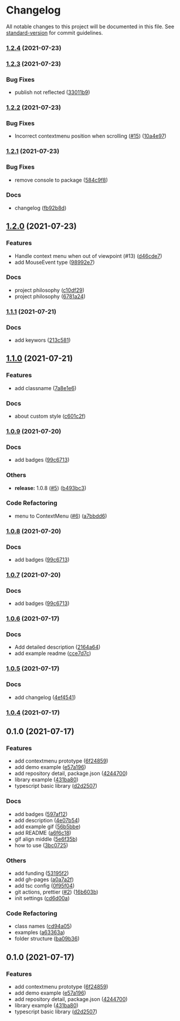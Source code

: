 # Changelog

All notable changes to this project will be documented in this file. See [standard-version](https://github.com/conventional-changelog/standard-version) for commit guidelines.

### [1.2.4](https://github.com/hochan222/holee-contextmenu/compare/v1.2.3...v1.2.4) (2021-07-23)

### [1.2.3](https://github.com/hochan222/holee-contextmenu/compare/v1.2.2...v1.2.3) (2021-07-23)


### Bug Fixes

* publish not reflected ([33011b9](https://github.com/hochan222/holee-contextmenu/commit/33011b96f6fc469ad03bed80c74fac75869271ec))

### [1.2.2](https://github.com/hochan222/holee-contextmenu/compare/v1.2.1...v1.2.2) (2021-07-23)


### Bug Fixes

* Incorrect contextmenu position when scrolling ([#15](https://github.com/hochan222/holee-contextmenu/issues/15)) ([10a4e97](https://github.com/hochan222/holee-contextmenu/commit/10a4e97fc03c309743d802d9ac5d10a533bc08f1))

### [1.2.1](https://github.com/hochan222/holee-contextmenu/compare/v1.2.0...v1.2.1) (2021-07-23)


### Bug Fixes

* remove console to package ([584c9f8](https://github.com/hochan222/holee-contextmenu/commit/584c9f86ba71ef22491bf0a3f09b03ad96c5110c))


### Docs

* changelog ([fb92b8d](https://github.com/hochan222/holee-contextmenu/commit/fb92b8d9f76bebeafbfceb084d234d776e62a8f1))

## [1.2.0](https://github.com/hochan222/holee-contextmenu/compare/v1.1.1...v1.2.0) (2021-07-23)


### Features

* Handle context menu when out of viewpoint (#13) ([d46cde7](https://github.com/hochan222/holee-contextmenu/commit/d46cde76519187f8d1a142b6db0e00937f674914))
* add MouseEvent type ([98992e7](https://github.com/hochan222/holee-contextmenu/commit/98992e7c1c34e1461becb3340029ed1ff59c7038))


### Docs

* project philosophy ([c10df29](https://github.com/hochan222/holee-contextmenu/commit/c10df29379b39ba0766cdc633836808ab78022e1))
* project philosophy ([6781a24](https://github.com/hochan222/holee-contextmenu/commit/6781a2484512527e9e60aa98fd553f53dd1ee544))

### [1.1.1](https://github.com/hochan222/holee-contextmenu/compare/v1.1.0...v1.1.1) (2021-07-21)


### Docs

* add keywors ([213c581](https://github.com/hochan222/holee-contextmenu/commit/213c581ff5196f40edc3007ed5ed737e76a73347))

## [1.1.0](https://github.com/hochan222/holee-contextmenu/compare/v1.0.9...v1.1.0) (2021-07-21)


### Features

* add classname ([7a8e1e6](https://github.com/hochan222/holee-contextmenu/commit/7a8e1e6f099115a9c11026a3da1b5704153f495a))


### Docs

* about custom style ([c601c2f](https://github.com/hochan222/holee-contextmenu/commit/c601c2f4b6c3bb506b5904fe7e19eb19a44a7c3a))

### [1.0.9](https://github.com/hochan222/holee-contextmenu/compare/v1.0.6...v1.0.9) (2021-07-20)


### Docs

* add badges ([99c6713](https://github.com/hochan222/holee-contextmenu/commit/99c67137fc7ecf108595db232ef814f24504819c))


### Others

* **release:** 1.0.8 ([#5](https://github.com/hochan222/holee-contextmenu/issues/5)) ([b493bc3](https://github.com/hochan222/holee-contextmenu/commit/b493bc3ff270e286c8548eba802db5b416feabbf))


### Code Refactoring

* menu to ContextMenu ([#6](https://github.com/hochan222/holee-contextmenu/issues/6)) ([a7bbdd6](https://github.com/hochan222/holee-contextmenu/commit/a7bbdd6b046b1c96ac74afea010c8fd36a7a0871))

### [1.0.8](https://github.com/hochan222/holee-contextmenu/compare/v1.0.6...v1.0.8) (2021-07-20)


### Docs

* add badges ([99c6713](https://github.com/hochan222/holee-contextmenu/commit/99c67137fc7ecf108595db232ef814f24504819c))

### [1.0.7](https://github.com/hochan222/holee-contextmenu/compare/v1.0.6...v1.0.7) (2021-07-20)


### Docs

* add badges ([99c6713](https://github.com/hochan222/holee-contextmenu/commit/99c67137fc7ecf108595db232ef814f24504819c))

### [1.0.6](https://github.com/hochan222/holee-contextmenu/compare/v1.0.5...v1.0.6) (2021-07-17)


### Docs

* Add detailed description ([2164a64](https://github.com/hochan222/holee-contextmenu/commit/2164a64247997dcbe79c2705f618c84493e49c27))
* add example readme ([cce7d7c](https://github.com/hochan222/holee-contextmenu/commit/cce7d7c76166c340a716bf37cc913975f7e077a7))

### [1.0.5](https://github.com/hochan222/holee-contextmenu/compare/v1.0.4...v1.0.5) (2021-07-17)


### Docs

* add changelog ([4ef4541](https://github.com/hochan222/holee-contextmenu/commit/4ef45415652c24ff158f3b3992ee7afd4d033492))

### [1.0.4](https://github.com/hochan222/holee-contextmenu/compare/v0.1.0...v1.0.4) (2021-07-17)

## 0.1.0 (2021-07-17)


### Features

* add contextmenu prototype ([6f24859](https://github.com/hochan222/holee-contextmenu/commit/6f248590997fa4c6c541c4576173c51c61907316))
* add demo example ([e57a196](https://github.com/hochan222/holee-contextmenu/commit/e57a196aaa4bb67f824f3a67a8e40ee7b029fefb))
* add repository detail, package.json ([4244700](https://github.com/hochan222/holee-contextmenu/commit/4244700baddd81ea7271d39e6bfc79a3107bf48b))
* library example ([431ba80](https://github.com/hochan222/holee-contextmenu/commit/431ba80f352eba1d3a89260dc12b1a45769059d9))
* typescript basic library ([d2d2507](https://github.com/hochan222/holee-contextmenu/commit/d2d2507addb546270d7d22fbc61aed68cf6d9ae8))


### Docs

* add badges ([597af12](https://github.com/hochan222/holee-contextmenu/commit/597af127beff179f90e095c542269847cef52a85))
* add description ([4e07b54](https://github.com/hochan222/holee-contextmenu/commit/4e07b5484de2bf3372871d56b7c16b185a79f03b))
* add example gif ([56b5bbe](https://github.com/hochan222/holee-contextmenu/commit/56b5bbe5aaa1cd5803026dedb3ccd893f93f6bc4))
* add README ([a6f6c18](https://github.com/hochan222/holee-contextmenu/commit/a6f6c1852447891dd643a851dbce37f64d10e9fe))
* gif align middle ([5e6f35b](https://github.com/hochan222/holee-contextmenu/commit/5e6f35b68ace695e9c19a634e87d0a7c7a4eaa57))
* how to use ([3bc0725](https://github.com/hochan222/holee-contextmenu/commit/3bc07252a08394857c4ad14f5a2afd23c86868f2))


### Others

* add funding ([53195f2](https://github.com/hochan222/holee-contextmenu/commit/53195f2d5d5172eab8b4c2d0f5528a9ce499ae22))
* add gh-pages ([a0a7a2f](https://github.com/hochan222/holee-contextmenu/commit/a0a7a2f4909807df40966ef55aa3541037dc8eda))
* add tsc config ([0f95f04](https://github.com/hochan222/holee-contextmenu/commit/0f95f044c687f2743854a34dd77b32c98020dc36))
* git actions, prettier ([#2](https://github.com/hochan222/holee-contextmenu/issues/2)) ([16b603b](https://github.com/hochan222/holee-contextmenu/commit/16b603bbcb0f00516873d04a0cc791181b0fc8b6))
* init settings ([cd6d00a](https://github.com/hochan222/holee-contextmenu/commit/cd6d00a05f576bea0b7c6633684353b22361d48e))


### Code Refactoring

* class names ([cd94a05](https://github.com/hochan222/holee-contextmenu/commit/cd94a054fe17b457c23bb9c1544eb6fc10b2ded0))
* examples ([a63363a](https://github.com/hochan222/holee-contextmenu/commit/a63363a9e2275bc77624c98bb1576c848d46faeb))
* folder structure ([ba09b36](https://github.com/hochan222/holee-contextmenu/commit/ba09b368750aa69033e3b99a17341aebdeb38076))

## 0.1.0 (2021-07-17)


### Features

* add contextmenu prototype ([6f24859](https://github.com/hochan222/holee-contextmenu/commit/6f248590997fa4c6c541c4576173c51c61907316))
* add demo example ([e57a196](https://github.com/hochan222/holee-contextmenu/commit/e57a196aaa4bb67f824f3a67a8e40ee7b029fefb))
* add repository detail, package.json ([4244700](https://github.com/hochan222/holee-contextmenu/commit/4244700baddd81ea7271d39e6bfc79a3107bf48b))
* library example ([431ba80](https://github.com/hochan222/holee-contextmenu/commit/431ba80f352eba1d3a89260dc12b1a45769059d9))
* typescript basic library ([d2d2507](https://github.com/hochan222/holee-contextmenu/commit/d2d2507addb546270d7d22fbc61aed68cf6d9ae8))
